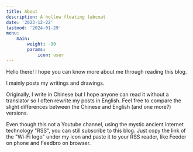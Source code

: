 ```yaml
---
title: About
description: A hollow floating labcoat
date: '2023-12-22'
lastmod: '2024-01-29'
menu:
    main: 
        weight: -90
        params:
            icon: user
---
```

Hello there! I hope you can know more about me through reading this blog. 

I mainly posts my writings and drawings.

Originally, I write in Chinese but I hope anyone can read it without a translator so I often rewrite my posts in English. Feel free to compare the slight differences between the Chinese and English (and one more?) versions.

Even though this not a Youtube channel, using the mystic ancient internet technology "RSS", you can still subscribe to this blog. Just copy the link of the "Wi-Fi logo" under my icon and paste it to your RSS reader, like Feeder on phone and Feedbro on browser.

